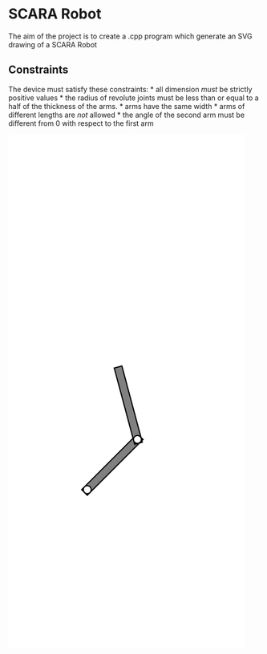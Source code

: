 
# SCARA Robot
The aim of the project is to create a .cpp program which generate an SVG drawing of a SCARA Robot

## Constraints
The device must satisfy these constraints:
    *  all dimension *must* be  strictly positive values
    *  the radius of revolute joints must be less than or equal to a half of the thickness of the arms.
    *  arms have the same width
    *  arms of different lengths are *not* allowed
    *  the angle of the second arm must be different from 0 with respect to the first arm

![](build/scara.svg)



